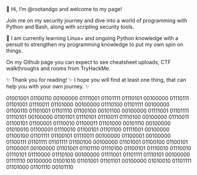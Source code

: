 👋 Hi, I’m @rootandgo and welcome to my page! 

Join me on my security journey and dive into a world of programming with Python and Bash, along with scripting security tools. 

👀 I am currently learning Linux+ and ongoing Python knowledge with a persuit to strengthen my programming knowledge to put my own spin on things. 

On my Github page you can expect to see cheatsheet uploads, CTF walkthroughs and rooms from TryHackMe. 

✨ Thank you for reading! ✨ I hope you will find at least one thing, that can help you with your own journey. ✨

01001001 01100110 00100000 01111001 01101111 01110101 00100000 01110111 01101001 01110011 01101000 00100000 01110100 01101111 00100000 01100110 01101001 01101110 01100100 00101100 00100000 01111001 01101111 01110101 00100000 01101101 01110101 01110011 01110100 00100000 01110011 01100101 01100001 01110010 01100011 01101000 00101110 00100000 01010010 01100001 01110010 01100101 01101100 01111001 00100000 01100100 01101111 01100101 01110011 00100000 01100001 00100000 01100111 01101111 01101111 01100100 00100000 01101001 01100100 01100101 01100001 00100000 01101001 01101110 01110100 01100101 01110010 01110010 01110101 01110000 01110100 00100000 01111001 01101111 01110101 00100000 01111110 00100000 01001010 01101001 01101101 00100000 01010010 01101111 01101000 01101110 00101110


<!---
DOMINUSROOT/DOMINUSROOT is a ✨ special ✨ repository because its `README.md` (this file) appears on your GitHub profile.
You can click the Preview link to take a look at your changes.
--->
